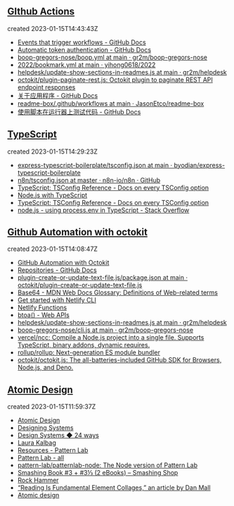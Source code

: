 
## [GIthub Actions](https://github.com/byodian/all-in-github/issues/7)

created 2023-01-15T14:43:43Z

- [Events that trigger workflows - GitHub Docs](https://docs.github.com/en/actions/using-workflows/events-that-trigger-workflows)
- [Automatic token authentication - GitHub Docs](https://docs.github.com/en/actions/security-guides/automatic-token-authentication#permissions-for-the-github_token)
- [boop-gregors-nose/boop.yml at main · gr2m/boop-gregors-nose](https://github.com/gr2m/boop-gregors-nose/blob/main/.github/workflows/boop.yml)
- [2022/bookmark.yml at main · yihong0618/2022](https://github.com/yihong0618/2022/blob/main/.github/workflows/bookmark.yml)
- [helpdesk/update-show-sections-in-readmes.js at main · gr2m/helpdesk](https://github.com/gr2m/helpdesk/blob/main/update-show-sections-in-readmes.js)
- [octokit/plugin-paginate-rest.js: Octokit plugin to paginate REST API endpoint responses](https://github.com/octokit/plugin-paginate-rest.js#readme)
- [关于应用程序 - GitHub Docs](https://docs.github.com/zh/developers/apps/getting-started-with-apps/about-apps)
- [readme-box/.github/workflows at main · JasonEtco/readme-box](https://github.com/JasonEtco/readme-box/tree/main/.github/workflows)
- [使用脚本在运行器上测试代码 - GitHub Docs](https://docs.github.com/zh/actions/examples/using-scripts-to-test-your-code-on-a-runner)


## [TypeScript](https://github.com/byodian/all-in-github/issues/6)

created 2023-01-15T14:29:23Z

- [express-typescript-boilerplate/tsconfig.json at main · byodian/express-typescript-boilerplate](https://github.com/byodian/express-typescript-boilerplate/blob/main/tsconfig.json)
- [n8n/tsconfig.json at master · n8n-io/n8n · GitHub](https://github.com/n8n-io/n8n/blob/master/packages/workflow/tsconfig.json)
- [TypeScript: TSConfig Reference - Docs on every TSConfig option](https://www.typescriptlang.org/tsconfig#module)
- [Node.js with TypeScript](https://nodejs.dev/en/learn/nodejs-with-typescript/)
- [TypeScript: TSConfig Reference - Docs on every TSConfig option](https://www.typescriptlang.org/tsconfig#moduleResolution)
- [node.js - using process.env in TypeScript - Stack Overflow](https://stackoverflow.com/questions/45194598/using-process-env-in-typescript)


## [Github Automation with octokit](https://github.com/byodian/all-in-github/issues/5)

created 2023-01-15T14:08:47Z

- [GitHub Automation with Octokit](https://www.learnwithjason.dev/github-automation-with-octokit)
- [Repositories - GitHub Docs](https://docs.github.com/en/rest/repos?apiVersion=2022-11-28)
- [plugin-create-or-update-text-file.js/package.json at main · octokit/plugin-create-or-update-text-file.js](https://github.com/octokit/plugin-create-or-update-text-file.js/blob/main/package.json)
- [Base64 - MDN Web Docs Glossary: Definitions of Web-related terms](https://developer.mozilla.org/en-US/docs/Glossary/Base64)
- [Get started with Netlify CLI](https://docs.netlify.com/cli/get-started/)
- [Netlify Functions](https://www.netlify.com/products/functions/?utm_campaign=devex-jl&utm_source=blog&utm_medium=css-tricks&utm_content=serverless-frontend-productivity)
- [btoa() - Web APIs](https://developer.mozilla.org/en-US/docs/Web/API/btoa)
- [helpdesk/update-show-sections-in-readmes.js at main · gr2m/helpdesk](https://github.com/gr2m/helpdesk/blob/main/update-show-sections-in-readmes.js)
- [boop-gregors-nose/cli.js at main · gr2m/boop-gregors-nose](https://github.com/gr2m/boop-gregors-nose/blob/main/cli.js)
- [vercel/ncc: Compile a Node.js project into a single file. Supports TypeScript, binary addons, dynamic requires.](https://github.com/vercel/ncc)
- [rollup/rollup: Next-generation ES module bundler](https://github.com/rollup/rollup)
- [octokit/octokit.js: The all-batteries-included GitHub SDK for Browsers, Node.js, and Deno.](https://github.com/octokit/octokit.js)


## [Atomic Design](https://github.com/byodian/all-in-github/issues/4)

created 2023-01-15T11:59:37Z

- [Atomic Design](https://bradfrost.com/blog/post/atomic-web-design/#atoms)
- [Designing Systems](https://atomicdesign.bradfrost.com/chapter-1/)
- [Design Systems ◆ 24 ways](https://24ways.org/2012/design-systems/#author)
- [Laura Kalbag](https://laurakalbag.com/)
- [Resources - Pattern Lab](https://patternlab.io/resources/)
- [Pattern Lab - all](https://demo.patternlab.io/?p=all)
- [pattern-lab/patternlab-node: The Node version of Pattern Lab](https://github.com/pattern-lab/patternlab-node)
- [Smashing Book #3 + #3⅓ (2 eBooks) – Smashing Shop](https://shop.smashingmagazine.com/products/smashing-book-3-digital-edition)
- [Rock Hammer](http://malarkey.github.io/Rock-Hammer/)
- [“Reading Is Fundamental Element Collages,” an article by Dan Mall](http://v3.danielmall.com/articles/rif-element-collages/)
- [Atomic design](https://www.slideshare.net/bradfrostweb/atomic-design)
